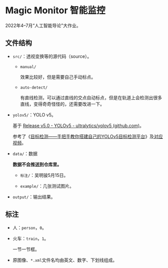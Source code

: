 # Magic Monitor 智能监控

2022年4–7月“人工智能导论”大作业。

## 文件结构

- `src/`：透视变换等的源代码（source）。

  - `manual/`

    效果比较好，但是需要自己手动标点。

  - `auto-detect/`

    有直线检测，可以通过直线的交点自动标点，但是在轨道上会检测出很多直线，变得奇奇怪怪的，还需要改进一下。

- `yolov5/`：YOLO v5。

  基于 [Release v5.0 - YOLOv5 - ultralytics/yolov5 (github.com)](https://github.com/ultralytics/yolov5/releases/tag/v5.0)。

  参考了《[目标检测——手把手教你搭建自己的YOLOv5目标检测平台](https://blog.csdn.net/didiaopao/category_11321656.html)》及[对应视频](https://www.bilibili.com/video/BV1f44y187Xg)。

- `data/`：数据

  **数据不会推送到仓库里。**

  - `标注/`：吴明骏5月15日。

  - `example/`：几张测试图片。

- `output/`：输出结果。

## 标注

- 人：`person`，`0`。

- 火车：`train`，`1`。

  一节一节框。

- 原图像、`*.xml`文件名均由英文、数字、下划线组成。